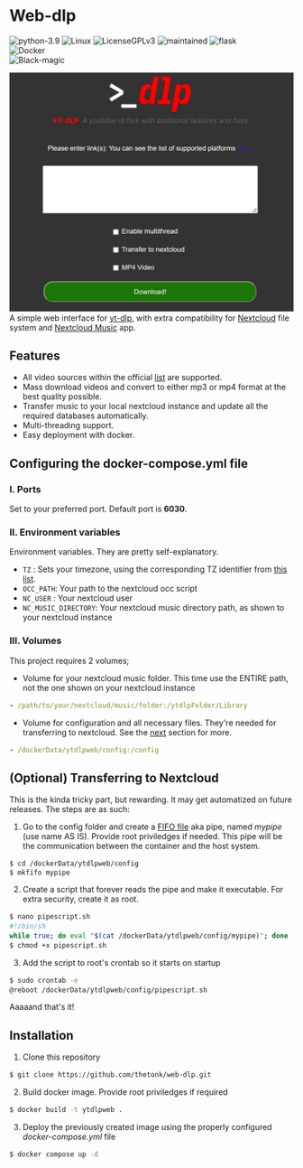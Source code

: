 # Web-dlp

<!--- BEGIN SHIELDS.IO --->
![python-3.9](https://img.shields.io/badge/python-v3.9-blue?style=flat-square&logo=python)
![Linux](https://img.shields.io/badge/os-linux-blueviolet?style=flat-square)
![LicenseGPLv3](https://img.shields.io/badge/License-GPLv3-blue.svg?style=flat-square)
![maintained](https://img.shields.io/badge/maintained%3F-yes-green?style=flat-square)
![flask](https://img.shields.io/badge/flask-2.0.2-green?style=flat-square&logo=flask)
<br>
![Docker](https://img.shields.io/badge/docker-%230db7ed.svg?style=for-the-badge&logo=docker&logoColor=white)
<br>
![Black-magic](https://img.shields.io/badge/powered%20with-black%20magic-purple?style=for-the-badge)
<!--- END SHIELDS.IO --->


![web-dlp](Images/web-dlp.png "web-dlp screenshot")
A simple web interface for [yt-dlp](https://github.com/yt-dlp/yt-dlp), with extra compatibility for [Nextcloud](https://nextcloud.com/) file system and [Nextcloud Music](https://apps.nextcloud.com/apps/music) app.

## Features
- All video sources within the official [list](https://github.com/yt-dlp/yt-dlp/blob/master/supportedsites.md) are supported.
- Mass download videos and convert to either mp3 or mp4 format at the best quality possible.
- Transfer music to your local nextcloud instance and update all the required databases automatically.
- Multi-threading support.
- Easy deployment with docker.

## Configuring the docker-compose.yml file
### I. Ports
Set to your preferred port. Default port is **6030**.
### II. Environment variables
Environment variables. They are pretty self-explanatory.
- `TZ` : Sets your timezone, using the corresponding TZ identifier from [this list](https://en.m.wikipedia.org/wiki/List_of_tz_database_time_zones/).
- `OCC_PATH`: Your path to the nextcloud occ script
- `NC_USER` : Your nextcloud user
- `NC_MUSIC_DIRECTORY`: Your nextcloud music directory path, as shown to your nextcloud instance

### III. Volumes
This project requires 2 volumes;
- Volume for your nextcloud music folder. This time use the ENTIRE path, not the one shown on your nextcloud instance
```yml
- /path/to/your/nextcloud/music/folder:/ytdlpFolder/Library
```
- Volume for configuration and all necessary files. They're needed for transferring to nextcloud. See the [next](#optional-transferring-to-nextcloud) section for more.
```yml
- /dockerData/ytdlpweb/config:/config
```

## (Optional) Transferring to Nextcloud
This is the kinda tricky part, but rewarding. It may get automatized on future releases. The steps are as such:
1. Go to the config folder and create a [FIFO file](https://man7.org/linux/man-pages/man7/fifo.7.html) aka pipe, named _mypipe_ (use name AS IS). Provide root priviledges if needed. This pipe will be the communication between the container and the host system.

```shell
$ cd /dockerData/ytdlpweb/config
$ mkfifo mypipe
```
2. Create a script that forever reads the pipe and make it executable. For extra security, create it as root.
```sh
$ nano pipescript.sh
#!/bin/sh
while true; do eval "$(cat /dockerData/ytdlpweb/config/mypipe)"; done
$ chmod +x pipescript.sh
```
3. Add the script to root's crontab so it starts on startup
```sh
$ sudo crontab -e
@reboot /dockerData/ytdlpweb/config/pipescript.sh
```
Aaaaand that's it!

## Installation
1. Clone this repository

```sh
$ git clone https://github.com/thetonk/web-dlp.git
```
2. Build docker image. Provide root priviledges if required

```sh
$ docker build -t ytdlpweb .
```
3. Deploy the previously created image using the properly configured _docker-compose.yml_ file

```sh
$ docker compose up -d
```
